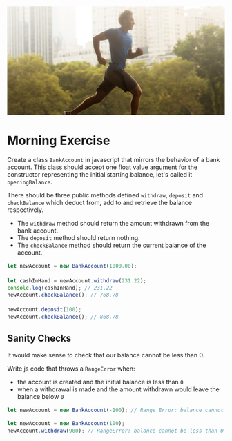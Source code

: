 <img src="morning-exercise.jpg" />

# Morning Exercise

Create a class `BankAccount` in javascript that mirrors the behavior of a bank account. This class should accept one float value argument for the constructor representing the initial starting balance, let's called it `openingBalance`.

There should be three public methods defined `withdraw`, `deposit` and `checkBalance` which deduct from, add to and retrieve the balance respectively. 
- The `withdraw` method should return the amount withdrawn from the bank account.
- The `deposit` method should return nothing.
- The `checkBalance` method should return the current balance of the account.

```js
let newAccount = new BankAccount(1000.00);

let cashInHand = newAccount.withdraw(231.22);
console.log(cashInHand); // 231.22
newAccount.checkBalance(); // 768.78

newAccount.deposit(100);
newAccount.checkBalance(); // 868.78
```

## Sanity Checks

It would make sense to check that our balance cannot be less than 0. 

Write js code that throws a `RangeError` when: 
- the account is created and the initial balance is less than `0`
- when a withdrawal is made and the amount withdrawn would leave the balance below `0`

```js
let newAccount = new BankAccount(-100); // Range Error: balance cannot be less than 0
```

```js
let newAccount = new BankAccount(100);
newAccount.withdraw(900); // RangeError: balance cannot be less than 0
```

